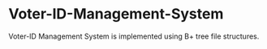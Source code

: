 # Voter-ID-Management-System
Voter-ID Management System is implemented using B+ tree file structures.
